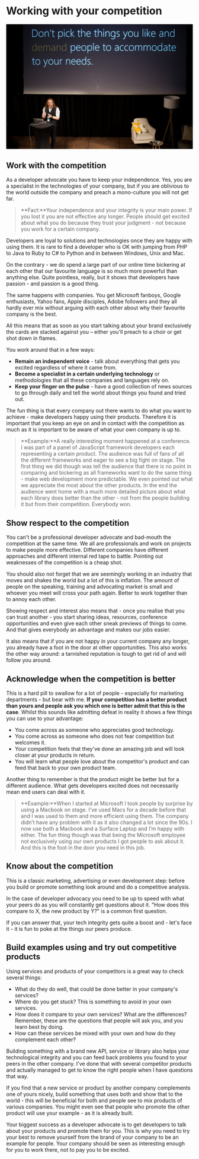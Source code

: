 # Working with your competition

![Don't pick things you like and demand people to accommodate to your needs](media/4-working-with-your-competition/dont-pick-things-smaller.jpg)

## Work with the competition

As a developer advocate you have to keep your independence. Yes, you are a specialist in the technologies of your company, but if you are oblivious to the world outside the company and preach a mono-culture you will not get far.

> **Fact:**Your independence and your integrity is your main power. If you lost it you are not effective any longer. People should get excited about what you do because they trust your judgment - not because you work for a certain company.

Developers are loyal to solutions and technologies once they are happy with using them. It is rare to find a developer who is OK with jumping from PHP to Java to Ruby to C# to Python and in between Windows, Unix and Mac.

On the contrary - we do spend a large part of our online time bickering at each other that our favourite language is so much more powerful than anything else. Quite pointless, really, but it shows that developers have passion - and passion is a good thing.

The same happens with companies. You get Microsoft fanboys, Google enthusiasts, Yahoo fans, Apple disciples, Adobe followers and they all hardly ever mix without arguing with each other about why their favourite company is the best.

All this means that as soon as you start talking about your brand exclusively the cards are stacked against you – either you'll preach to a choir or get shot down in flames.

You work around that in a few ways:

- **Remain an independent voice** - talk about everything that gets you excited regardless of where it came from.
- **Become a specialist in a certain underlying technology** or methodologies that all these companies and languages rely on.
- **Keep your finger on the pulse** - have a good collection of news sources to go through daily and tell the world about things you found and tried out.

The fun thing is that every company out there wants to do what you want to achieve - make developers happy using their products. Therefore it is important that you keep an eye on and in contact with the competition as much as it is important to be aware of what your own company is up to.

> **Example:**A really interesting moment happened at a conference. I was part of a panel of JavaScript framework developers each representing a certain product. The audience was full of fans of all the different frameworks and eager to see a big fight on stage. The first thing we did though was tell the audience that there is no point in comparing and bickering as all frameworks want to do the same thing - make web development more predictable. We even pointed out what we appreciate the most about the other products. In the end the audience went home with a much more detailed picture about what each library does better than the other - not from the people building it but from their competition. Everybody won.

## Show respect to the competition

You can't be a professional developer advocate and bad-mouth the competition at the same time. We all are professionals and work on projects to make people more effective. Different companies have different approaches and different internal red tape to battle. Pointing out weaknesses of the competition is a cheap shot.

You should also not forget that we are seemingly working in an industry that moves and shakes the world but a lot of this is inflation. The amount of people on the speaking, training and advocating market is small and whoever you meet will cross your path again. Better to work together than to annoy each other.

Showing respect and interest also means that - once you realise that you can trust another - you start sharing ideas, resources, conference opportunities and even give each other sneak previews of things to come. And that gives everybody an advantage and makes our jobs easier.

It also means that if you are not happy in your current company any longer, you already have a foot in the door at other opportunities. This also works the other way around: a tarnished reputation is tough to get rid of and will follow you around.

## Acknowledge when the competition is better

This is a hard pill to swallow for a lot of people - especially for marketing departments - but bear with me. **If your competition has a better product than yours and people ask you which one is better admit that this is the case**. Whilst this sounds like admitting defeat in reality it shows a few things you can use to your advantage:

- You come across as someone who appreciates good technology.
- You come across as someone who does not fear competition but welcomes it.
- Your competition feels that they've done an amazing job and will look closer at your products in return.
- You will learn what people love about the competitor's product and can feed that back to your own product team.

Another thing to remember is that the product might be better but for a different audience. What gets developers excited does not necessarily mean end users can deal with it.

> **Example:**When I started at Microsoft I took people by surprise by using a Macbook on stage. I’ve used Macs for a decade before that and I was used to them and more efficient using them. The company didn’t have any problem with it as it also changed a lot since the 90s. I now use both a Macbook and a Surface Laptop and I’m happy with either. The fun thing though was that being the Microsoft employee not exclusively using our own products I got people to ask about it. And this is the foot in the door you need in this job.

## Know about the competition

This is a classic marketing, advertising or even development step: before you build or promote something look around and do a competitive analysis.

In the case of developer advocacy you need to be up to speed with what your peers do as you will constantly get questions about it. "How does this compare to X, the new product by Y?" is a common first question.

If you can answer that, your tech integrity gets quite a boost and - let's face it - it is fun to poke at the things our peers produce.

## Build examples using and try out competitive products

Using services and products of your competitors is a great way to check several things:

- What do they do well, that could be done better in your company's services?
- Where do you get stuck? This is something to avoid in your own services.
- How does it compare to your own services? What are the differences? Remember, these are the questions that people will ask you, and you learn best by doing.
- How can these services be mixed with your own and how do they complement each other?

Building something with a brand new API, service or library also helps your technological integrity and you can feed back problems you found to your peers in the other company. I've done that with several competitor products and actually managed to get to know the right people when I have questions that way.

If you find that a new service or product by another company complements one of yours nicely, build something that uses both and show that to the world - this will be beneficial for both and people see to mix products of various companies. You might even see that people who promote the other product will use your example - as it is already built.

Your biggest success as a developer advocate is to get developers to talk about your products and promote them for you. This is why you need to try your best to remove yourself from the brand of your company to be an example for people. Your company should be seen as interesting enough for you to work there, not to pay you to be excited.